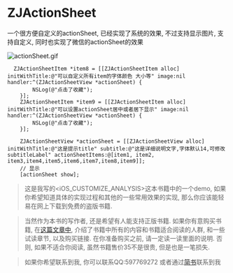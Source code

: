 # ZJActionSheet
一个很方便自定义的actionSheet, 已经实现了系统的效果, 不过支持显示图片, 支持自定义, 同时也实现了微信的actionSheet的效果

![actionSheet.gif](http://upload-images.jianshu.io/upload_images/1271831-942eeccfe9762b2c.gif?imageMogr2/auto-orient/strip)


```
  ZJActionSheetItem *item8 = [[ZJActionSheetItem alloc] initWithTitle:@"可以自定义所有item的字体颜色 大小等" image:nil handler:^(ZJActionSheetView *actionSheet) {
        NSLog(@"点击了收藏");
    }];
    ZJActionSheetItem *item9 = [[ZJActionSheetItem alloc] initWithTitle:@"可以设置actionSheet居中或者居下显示" image:nil handler:^(ZJActionSheetView *actionSheet) {
        NSLog(@"点击了收藏");
    }];

    ZJActionSheetView *actionSheet = [[ZJActionSheetView alloc] initWithTitle:@"这是提示title" subtitle:@"这是详细说明文字,字体默认14,可修改subtitleLabel" actionSheetItems:@[item1, item2, item3,item4,item5,item6,item7,item8,item9]];
    // 显示
    [actionSheet show];
```


> 这是我写的<iOS_CUSTOMIZE_ANALYSIS>这本书籍中的一个demo, 如果你希望知道具体的实现过程和其他的一些常用效果的实现, 那么你应该能轻易在网上下载到免费的盗版书籍. 

> 当然作为本书的写作者, 还是希望有人能支持正版书籍. 如果你有意购买书籍, 在[这篇文章中](http://www.jianshu.com/p/510500f3aebd), 介绍了书籍中所有的内容和书籍适合阅读的人群, 和一些试读章节, 以及购买链接. 在你准备购买之前, 请一定读一读里面的说明. 否则, 如果不适合你阅读, 虽然书籍售价35不是很贵, 但是也是一笔损失.


> 如果你希望联系到我, 你可以联系QQ:597769272
> 或者通过[简书](http://www.jianshu.com/users/fb31a3d1ec30/latest_articles)联系到我